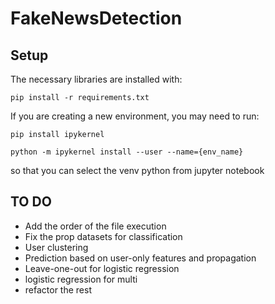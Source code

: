 # FakeNewsDetection

## Setup
The necessary libraries are installed with:

```pip install -r requirements.txt```

If you are creating a new environment, you may need to run:

```pip install ipykernel```

```python -m ipykernel install --user --name={env_name}```

so that you can select the venv python from jupyter notebook

## TO DO

- Add the order of the file execution
- Fix the prop datasets for classification
- User clustering
- Prediction based on user-only features and propagation
- Leave-one-out for logistic regression
- logistic regression for multi
- refactor the rest
